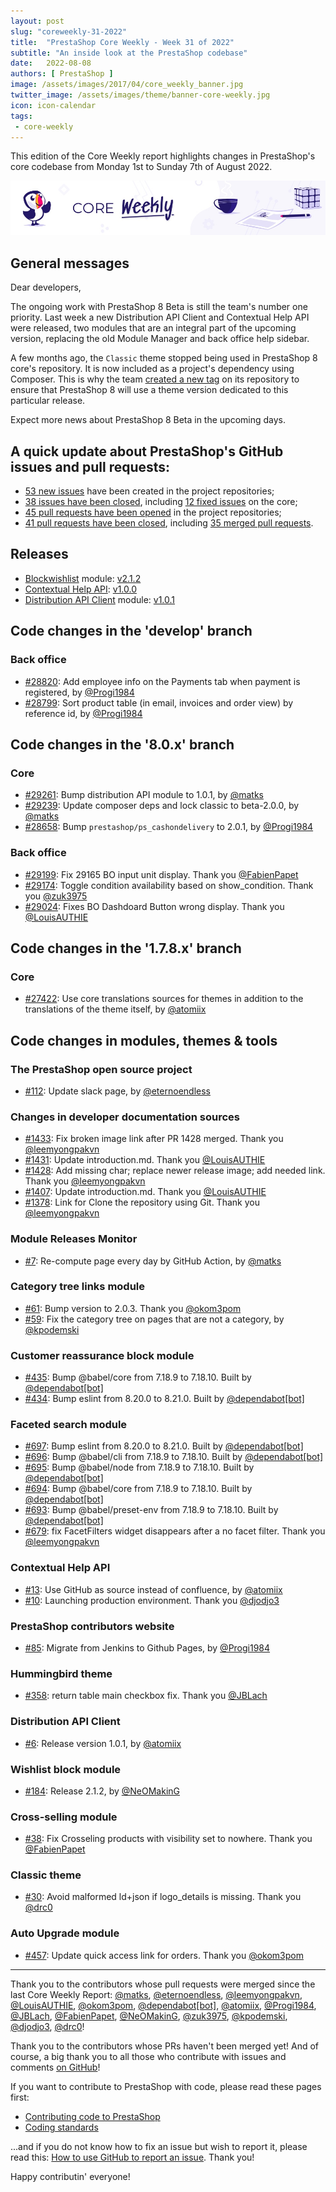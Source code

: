 ```yaml
---
layout: post
slug: "coreweekly-31-2022"
title:  "PrestaShop Core Weekly - Week 31 of 2022"
subtitle: "An inside look at the PrestaShop codebase"
date:   2022-08-08
authors: [ PrestaShop ]
image: /assets/images/2017/04/core_weekly_banner.jpg
twitter_image: /assets/images/theme/banner-core-weekly.jpg
icon: icon-calendar
tags:
 - core-weekly
---
```


This edition of the Core Weekly report highlights changes in PrestaShop's core codebase from Monday 1st to Sunday 7th of August 2022.

![Core Weekly banner](/assets/images/2018/12/banner-core-weekly.jpg)

## General messages

Dear developers,

The ongoing work with PrestaShop 8 Beta is still the team's number one priority. Last week a new Distribution API Client and Contextual Help API were released, two modules that are an integral part of the upcoming version, replacing the old Module Manager and back office help sidebar.

A few months ago, the `Classic` theme stopped being used in PrestaShop 8 core's repository. It is now included as a project's dependency using Composer. This is why the team [created a new tag](https://github.com/PrestaShop/classic-theme/releases/tag/2.0.0-beta) on its repository to ensure that PrestaShop 8 will use a theme version dedicated to this particular release.

Expect more news about PrestaShop 8 Beta in the upcoming days.


## A quick update about PrestaShop's GitHub issues and pull requests:

- [53 new issues](https://github.com/search?q=org%3APrestaShop+is%3Apublic++-repo%3Aprestashop%2Fprestashop.github.io++is%3Aissue+created%3A2022-08-01..2022-08-07) have been created in the project repositories;
- [38 issues have been closed](https://github.com/search?q=org%3APrestaShop+is%3Apublic++-repo%3Aprestashop%2Fprestashop.github.io++is%3Aissue+closed%3A2022-08-01..2022-08-07), including [12 fixed issues](https://github.com/search?q=org%3APrestaShop+is%3Apublic++-repo%3Aprestashop%2Fprestashop.github.io++is%3Aissue+label%3Afixed+closed%3A2022-08-01..2022-08-07) on the core;
- [45 pull requests have been opened](https://github.com/search?q=org%3APrestaShop+is%3Apublic++-repo%3Aprestashop%2Fprestashop.github.io++is%3Apr+created%3A2022-08-01..2022-08-07) in the project repositories;
- [41 pull requests have been closed](https://github.com/search?q=org%3APrestaShop+is%3Apublic++-repo%3Aprestashop%2Fprestashop.github.io++is%3Apr+closed%3A2022-08-01..2022-08-07), including [35 merged pull requests](https://github.com/search?q=org%3APrestaShop+is%3Apublic++-repo%3Aprestashop%2Fprestashop.github.io++is%3Apr+merged%3A2022-08-01..2022-08-07).


## Releases

* [Blockwishlist](https://github.com/PrestaShop/blockwishlist) module: [v2.1.2](https://github.com/PrestaShop/blockwishlist/releases/tag/v2.1.2)
* [Contextual Help API](https://github.com/PrestaShop/contextual-help-api): [v1.0.0](https://github.com/PrestaShop/contextual-help-api/releases/tag/1.0.0)
* [Distribution API Client](https://github.com/PrestaShop/ps_distributionapiclient) module: [v1.0.1](https://github.com/PrestaShop/ps_distributionapiclient/releases/tag/v1.0.1)


## Code changes in the 'develop' branch


### Back office
* [#28820](https://github.com/PrestaShop/PrestaShop/pull/28820): Add employee info on the Payments tab when payment is registered, by [@Progi1984](https://github.com/Progi1984)
* [#28799](https://github.com/PrestaShop/PrestaShop/pull/28799): Sort product table (in email, invoices and order view) by reference id, by [@Progi1984](https://github.com/Progi1984)


## Code changes in the '8.0.x' branch


### Core
* [#29261](https://github.com/PrestaShop/PrestaShop/pull/29261): Bump distribution API module to 1.0.1, by [@matks](https://github.com/matks)
* [#29239](https://github.com/PrestaShop/PrestaShop/pull/29239): Update composer deps and lock classic to beta-2.0.0, by [@matks](https://github.com/matks)
* [#28658](https://github.com/PrestaShop/PrestaShop/pull/28658): Bump `prestashop/ps_cashondelivery` to 2.0.1, by [@Progi1984](https://github.com/Progi1984)


### Back office
* [#29199](https://github.com/PrestaShop/PrestaShop/pull/29199): Fix 29165 BO input unit display. Thank you [@FabienPapet](https://github.com/FabienPapet)
* [#29174](https://github.com/PrestaShop/PrestaShop/pull/29174): Toggle condition availability based on show_condition. Thank you [@zuk3975](https://github.com/zuk3975)
* [#29024](https://github.com/PrestaShop/PrestaShop/pull/29024): Fixes BO Dashdoard Button wrong display. Thank you [@LouisAUTHIE](https://github.com/LouisAUTHIE)


## Code changes in the '1.7.8.x' branch


### Core
* [#27422](https://github.com/PrestaShop/PrestaShop/pull/27422): Use core translations sources for themes in addition to the translations of the theme itself, by [@atomiix](https://github.com/atomiix)


## Code changes in modules, themes & tools


### The PrestaShop open source project
* [#112](https://github.com/PrestaShop/open-source/pull/112): Update slack page, by [@eternoendless](https://github.com/eternoendless)


### Changes in developer documentation sources
* [#1433](https://github.com/PrestaShop/docs/pull/1433): Fix broken image link after PR 1428 merged. Thank you [@leemyongpakvn](https://github.com/leemyongpakvn)
* [#1431](https://github.com/PrestaShop/docs/pull/1431): Update introduction.md. Thank you [@LouisAUTHIE](https://github.com/LouisAUTHIE)
* [#1428](https://github.com/PrestaShop/docs/pull/1428): Add missing char; replace newer release image; add needed link. Thank you [@leemyongpakvn](https://github.com/leemyongpakvn)
* [#1407](https://github.com/PrestaShop/docs/pull/1407): Update introduction.md. Thank you [@LouisAUTHIE](https://github.com/LouisAUTHIE)
* [#1378](https://github.com/PrestaShop/docs/pull/1378): Link for Clone the repository using Git. Thank you [@leemyongpakvn](https://github.com/leemyongpakvn)


### Module Releases Monitor
* [#7](https://github.com/PrestaShop/ps-monitor-module-releases/pull/7): Re-compute page every day by GitHub Action, by [@matks](https://github.com/matks)


### Category tree links module
* [#61](https://github.com/PrestaShop/ps_categorytree/pull/61): Bump version to 2.0.3. Thank you [@okom3pom](https://github.com/okom3pom)
* [#59](https://github.com/PrestaShop/ps_categorytree/pull/59): Fix the category tree on pages that are not a category, by [@kpodemski](https://github.com/kpodemski)


### Customer reassurance block module
* [#435](https://github.com/PrestaShop/blockreassurance/pull/435): Bump @babel/core from 7.18.9 to 7.18.10. Built by [@dependabot[bot]](https://github.com/apps/dependabot)
* [#434](https://github.com/PrestaShop/blockreassurance/pull/434): Bump eslint from 8.20.0 to 8.21.0. Built by [@dependabot[bot]](https://github.com/apps/dependabot)


### Faceted search module
* [#697](https://github.com/PrestaShop/ps_facetedsearch/pull/697): Bump eslint from 8.20.0 to 8.21.0. Built by [@dependabot[bot]](https://github.com/apps/dependabot)
* [#696](https://github.com/PrestaShop/ps_facetedsearch/pull/696): Bump @babel/cli from 7.18.9 to 7.18.10. Built by [@dependabot[bot]](https://github.com/apps/dependabot)
* [#695](https://github.com/PrestaShop/ps_facetedsearch/pull/695): Bump @babel/node from 7.18.9 to 7.18.10. Built by [@dependabot[bot]](https://github.com/apps/dependabot)
* [#694](https://github.com/PrestaShop/ps_facetedsearch/pull/694): Bump @babel/core from 7.18.9 to 7.18.10. Built by [@dependabot[bot]](https://github.com/apps/dependabot)
* [#693](https://github.com/PrestaShop/ps_facetedsearch/pull/693): Bump @babel/preset-env from 7.18.9 to 7.18.10. Built by [@dependabot[bot]](https://github.com/apps/dependabot)
* [#679](https://github.com/PrestaShop/ps_facetedsearch/pull/679): fix FacetFilters widget disappears after a no facet filter. Thank you [@leemyongpakvn](https://github.com/leemyongpakvn)


### Contextual Help API
* [#13](https://github.com/PrestaShop/contextual-help-api/pull/13): Use GitHub as source instead of confluence, by [@atomiix](https://github.com/atomiix)
* [#10](https://github.com/PrestaShop/contextual-help-api/pull/10): Launching production environment. Thank you [@djodjo3](https://github.com/djodjo3)


### PrestaShop contributors website
* [#85](https://github.com/PrestaShop/TopContributors/pull/85): Migrate from Jenkins to Github Pages, by [@Progi1984](https://github.com/Progi1984)


### Hummingbird theme
* [#358](https://github.com/PrestaShop/hummingbird/pull/358): return table main checkbox fix. Thank you [@JBLach](https://github.com/JBLach)


### Distribution API Client
* [#6](https://github.com/PrestaShop/ps_distributionapiclient/pull/6): Release version 1.0.1, by [@atomiix](https://github.com/atomiix)


### Wishlist block module
* [#184](https://github.com/PrestaShop/blockwishlist/pull/184): Release 2.1.2, by [@NeOMakinG](https://github.com/NeOMakinG)


### Cross-selling module
* [#38](https://github.com/PrestaShop/ps_crossselling/pull/38): Fix Crosseling products with visibility set to nowhere. Thank you [@FabienPapet](https://github.com/FabienPapet)


### Classic theme
* [#30](https://github.com/PrestaShop/classic-theme/pull/30): Avoid malformed ld+json if logo_details is missing. Thank you [@drc0](https://github.com/drc0)


### Auto Upgrade module
* [#457](https://github.com/PrestaShop/autoupgrade/pull/457): Update quick access link for orders. Thank you [@okom3pom](https://github.com/okom3pom)


<hr />

Thank you to the contributors whose pull requests were merged since the last Core Weekly Report: [@matks](https://github.com/matks), [@eternoendless](https://github.com/eternoendless), [@leemyongpakvn](https://github.com/leemyongpakvn), [@LouisAUTHIE](https://github.com/LouisAUTHIE), [@okom3pom](https://github.com/okom3pom), [@dependabot[bot]](https://github.com/apps/dependabot), [@atomiix](https://github.com/atomiix), [@Progi1984](https://github.com/Progi1984), [@JBLach](https://github.com/JBLach), [@FabienPapet](https://github.com/FabienPapet), [@NeOMakinG](https://github.com/NeOMakinG), [@zuk3975](https://github.com/zuk3975), [@kpodemski](https://github.com/kpodemski), [@djodjo3](https://github.com/djodjo3), [@drc0](https://github.com/drc0)!

Thank you to the contributors whose PRs haven't been merged yet! And of course, a big thank you to all those who contribute with issues and comments [on GitHub](https://github.com/PrestaShop/PrestaShop)!

If you want to contribute to PrestaShop with code, please read these pages first:

 * [Contributing code to PrestaShop](https://devdocs.prestashop.com/8/contribute/contribution-guidelines/)
 * [Coding standards](https://devdocs.prestashop.com/8/development/coding-standards/)

...and if you do not know how to fix an issue but wish to report it, please read this: [How to use GitHub to report an issue](https://devdocs.prestashop.com/8/contribute/contribute-reporting-issues/). Thank you!

Happy contributin' everyone!

